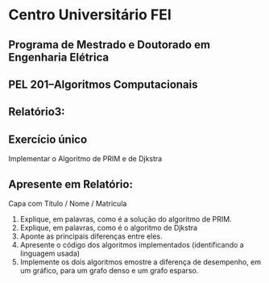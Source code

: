 # Centro Universitário FEI
## Programa de Mestrado e Doutorado em Engenharia Elétrica
## PEL 201–Algoritmos Computacionais

## Relatório3: 

## Exercício único
Implementar o Algoritmo de PRIM e de Djkstra

## Apresente em Relatório: 
Capa com Título / Nome / Matricula

1. Explique, em palavras, como é a solução do algoritmo de PRIM.
2. Explique, em palavras, como é o algoritmo de Djkstra
3. Aponte as principais diferenças entre eles. 
4. Apresente o código dos algoritmos implementados (identificando a linguagem usada)
5. Implemente os dois algoritmos emostre a diferença de desempenho, em um gráfico, para um grafo denso e um grafo esparso.